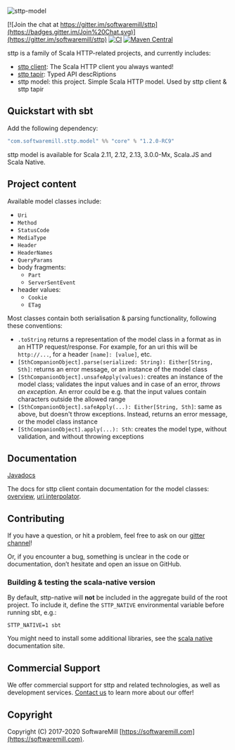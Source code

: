 ![sttp-model](https://github.com/softwaremill/sttp-model/raw/master/banner.png)

[![Join the chat at https://gitter.im/softwaremill/sttp](https://badges.gitter.im/Join%20Chat.svg)](https://gitter.im/softwaremill/sttp)
[![CI](https://github.com/softwaremill/sttp-model/workflows/CI/badge.svg)](https://github.com/softwaremill/sttp-model/actions?query=workflow%3A%22CI%22)
[![Maven Central](https://maven-badges.herokuapp.com/maven-central/com.softwaremill.sttp.model/core_2.12/badge.svg)](https://maven-badges.herokuapp.com/maven-central/com.softwaremill.sttp.model/core_2.13)

sttp is a family of Scala HTTP-related projects, and currently includes:

* [sttp client](https://github.com/softwaremill/sttp): The Scala HTTP client you always wanted!
* [sttp tapir](https://github.com/softwaremill/tapir): Typed API descRiptions
* sttp model: this project. Simple Scala HTTP model. Used by sttp client & sttp tapir

## Quickstart with sbt

Add the following dependency:

```scala
"com.softwaremill.sttp.model" %% "core" % "1.2.0-RC9"
```

sttp model is available for Scala 2.11, 2.12, 2.13, 3.0.0-Mx, Scala.JS and Scala Native.

## Project content

Available model classes include:

* `Uri`
* `Method`
* `StatusCode`
* `MediaType`
* `Header`
* `HeaderNames`
* `QueryParams`
* body fragments:  
   * `Part`
   * `ServerSentEvent`  
* header values:
   * `Cookie`
   * `ETag`

Most classes contain both serialisation & parsing functionality, following these conventions:

* `.toString` returns a representation of the model class in a format as in an HTTP request/response. For example,
  for an uri this will be `http://...`, for a header `[name]: [value]`, etc.
* `[SthCompanionObject].parse(serialized: String): Either[String, Sth]`: returns an error message, or an instance of
  the model class
* `[SthCompanionObject].unsafeApply(values)`: creates an instance of the model class; validates the input values and in 
  case of an error, *throws an exception*. An error could be e.g. that the input values contain characters outside
  the allowed range
* `[SthCompanionObject].safeApply(...): Either[String, Sth]`: same as above, but doesn't throw exceptions. Instead,
  returns an error message, or the model class instance
* `[SthCompanionObject].apply(...): Sth`: creates the model type, without validation, and without throwing
  exceptions 

## Documentation

[Javadocs](https://www.javadoc.io/doc/com.softwaremill.sttp.model/core_2.12/latest/sttp/model/index.html)

The docs for sttp client contain documentation for the model classes: [overview](https://sttp.softwaremill.com/en/latest/model/model.html),
[uri interpolator](https://sttp.softwaremill.com/en/latest/model/uri.html).

## Contributing

If you have a question, or hit a problem, feel free to ask on our [gitter channel](https://gitter.im/softwaremill/sttp-model)!

Or, if you encounter a bug, something is unclear in the code or documentation, don’t hesitate and open an issue on GitHub.

### Building & testing the scala-native version

By default, sttp-native will **not** be included in the aggregate build of the root project. To include it, define the `STTP_NATIVE` environmental variable before running sbt, e.g.:

```
STTP_NATIVE=1 sbt
```

You might need to install some additional libraries, see the [scala native](http://www.scala-native.org/en/latest/user/setup.html) documentation site.

## Commercial Support

We offer commercial support for sttp and related technologies, as well as development services. [Contact us](https://softwaremill.com) to learn more about our offer!

## Copyright

Copyright (C) 2017-2020 SoftwareMill [https://softwaremill.com](https://softwaremill.com).
